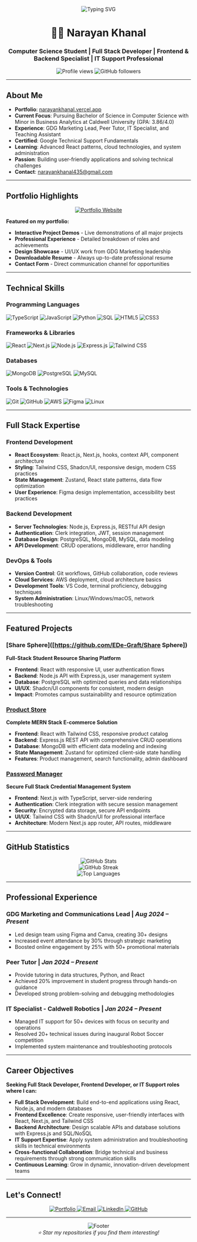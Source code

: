 <div align="center">
  <img src="https://readme-typing-svg.herokuapp.com?font=Fira+Code&pause=1000&color=2196F3&center=true&vCenter=true&width=435&lines=Hi+👋+I'm+Narayan+Khanal;Computer+Science+Student;Full+Stack+Developer;Frontend+%26+Backend+Specialist;IT+Support+Professional;Portfolio%3A+narayankhanal.vercel.app" alt="Typing SVG" />
</div>

<h1 align="center">👨‍💻 Narayan Khanal</h1>
<h3 align="center">Computer Science Student | Full Stack Developer | Frontend & Backend Specialist | IT Support Professional</h3>

<p align="center">
  <img src="https://komarev.com/ghpvc/?username=Nkhanal2002&label=Profile%20views&color=0e75b6&style=flat" alt="Profile views" />
  <img src="https://img.shields.io/github/followers/Nkhanal2002?label=Followers&style=social" alt="GitHub followers" />
</p>

---

## About Me

- **Portfolio**: [narayankhanal.vercel.app](https://narayankhanal.vercel.app)
- **Current Focus**: Pursuing Bachelor of Science in Computer Science with Minor in Business Analytics at Caldwell University (GPA: 3.86/4.0)
- **Experience**: GDG Marketing Lead, Peer Tutor, IT Specialist, and Teaching Assistant
- **Certified**: Google Technical Support Fundamentals
- **Learning**: Advanced React patterns, cloud technologies, and system administration
- **Passion**: Building user-friendly applications and solving technical challenges
- **Contact**: narayankhanal435@gmail.com

---

## Portfolio Highlights

<div align="center">
  <a href="https://narayankhanal.vercel.app">
    <img src="https://img.shields.io/badge/🚀_Visit_My_Portfolio-narayankhanal.vercel.app-FF5722?style=for-the-badge&logo=vercel&logoColor=white" alt="Portfolio Website" />
  </a>
</div>

**Featured on my portfolio:**
- **Interactive Project Demos** - Live demonstrations of all major projects
- **Professional Experience** - Detailed breakdown of roles and achievements  
- **Design Showcase** - UI/UX work from GDG Marketing leadership
- **Downloadable Resume** - Always up-to-date professional resume
- **Contact Form** - Direct communication channel for opportunities

---

## Technical Skills

### Programming Languages
<p align="left">
  <img src="https://img.shields.io/badge/TypeScript-007ACC?style=for-the-badge&logo=typescript&logoColor=white" alt="TypeScript" />
  <img src="https://img.shields.io/badge/JavaScript-F7DF1E?style=for-the-badge&logo=javascript&logoColor=black" alt="JavaScript" />
  <img src="https://img.shields.io/badge/Python-3776AB?style=for-the-badge&logo=python&logoColor=white" alt="Python" />
  <img src="https://img.shields.io/badge/SQL-4479A1?style=for-the-badge&logo=mysql&logoColor=white" alt="SQL" />
  <img src="https://img.shields.io/badge/HTML5-E34F26?style=for-the-badge&logo=html5&logoColor=white" alt="HTML5" />
  <img src="https://img.shields.io/badge/CSS3-1572B6?style=for-the-badge&logo=css3&logoColor=white" alt="CSS3" />
</p>

### Frameworks & Libraries
<p align="left">
  <img src="https://img.shields.io/badge/React-20232A?style=for-the-badge&logo=react&logoColor=61DAFB" alt="React" />
  <img src="https://img.shields.io/badge/Next.js-000000?style=for-the-badge&logo=nextdotjs&logoColor=white" alt="Next.js" />
  <img src="https://img.shields.io/badge/Node.js-43853D?style=for-the-badge&logo=node.js&logoColor=white" alt="Node.js" />
  <img src="https://img.shields.io/badge/Express.js-404D59?style=for-the-badge&logo=express&logoColor=white" alt="Express.js" />
  <img src="https://img.shields.io/badge/Tailwind_CSS-38B2AC?style=for-the-badge&logo=tailwind-css&logoColor=white" alt="Tailwind CSS" />
</p>

### Databases
<p align="left">
  <img src="https://img.shields.io/badge/MongoDB-4EA94B?style=for-the-badge&logo=mongodb&logoColor=white" alt="MongoDB" />
  <img src="https://img.shields.io/badge/PostgreSQL-316192?style=for-the-badge&logo=postgresql&logoColor=white" alt="PostgreSQL" />
  <img src="https://img.shields.io/badge/MySQL-00000F?style=for-the-badge&logo=mysql&logoColor=white" alt="MySQL" />
</p>

### Tools & Technologies
<p align="left">
  <img src="https://img.shields.io/badge/Git-F05032?style=for-the-badge&logo=git&logoColor=white" alt="Git" />
  <img src="https://img.shields.io/badge/GitHub-100000?style=for-the-badge&logo=github&logoColor=white" alt="GitHub" />
  <img src="https://img.shields.io/badge/AWS-232F3E?style=for-the-badge&logo=amazon-aws&logoColor=white" alt="AWS" />
  <img src="https://img.shields.io/badge/Figma-F24E1E?style=for-the-badge&logo=figma&logoColor=white" alt="Figma" />
  <img src="https://img.shields.io/badge/Linux-FCC624?style=for-the-badge&logo=linux&logoColor=black" alt="Linux" />
</p>

---

## Full Stack Expertise

### Frontend Development
- **React Ecosystem**: React.js, Next.js, hooks, context API, component architecture
- **Styling**: Tailwind CSS, Shadcn/UI, responsive design, modern CSS practices
- **State Management**: Zustand, React state patterns, data flow optimization
- **User Experience**: Figma design implementation, accessibility best practices

### Backend Development
- **Server Technologies**: Node.js, Express.js, RESTful API design
- **Authentication**: Clerk integration, JWT, session management
- **Database Design**: PostgreSQL, MongoDB, MySQL, data modeling
- **API Development**: CRUD operations, middleware, error handling

### DevOps & Tools
- **Version Control**: Git workflows, GitHub collaboration, code reviews
- **Cloud Services**: AWS deployment, cloud architecture basics
- **Development Tools**: VS Code, terminal proficiency, debugging techniques
- **System Administration**: Linux/Windows/macOS, network troubleshooting

---

## Featured Projects

### [Share Sphere]([https://github.com/EDe-Graft/Share Sphere])
**Full-Stack Student Resource Sharing Platform**
- **Frontend**: React with responsive UI, user authentication flows
- **Backend**: Node.js API with Express.js, user management system
- **Database**: PostgreSQL with optimized queries and data relationships
- **UI/UX**: Shadcn/UI components for consistent, modern design
- **Impact**: Promotes campus sustainability and resource optimization

### [Product Store](https://github.com/Nkhanal2002/product-store)
**Complete MERN Stack E-commerce Solution**
- **Frontend**: React with Tailwind CSS, responsive product catalog
- **Backend**: Express.js REST API with comprehensive CRUD operations
- **Database**: MongoDB with efficient data modeling and indexing
- **State Management**: Zustand for optimized client-side state handling
- **Features**: Product management, search functionality, admin dashboard

### [Password Manager](https://github.com/Nkhanal2002/password-manager)
**Secure Full Stack Credential Management System**
- **Frontend**: Next.js with TypeScript, server-side rendering
- **Authentication**: Clerk integration with secure session management
- **Security**: Encrypted data storage, secure API endpoints
- **UI/UX**: Tailwind CSS with Shadcn/UI for professional interface
- **Architecture**: Modern Next.js app router, API routes, middleware

---

## GitHub Statistics

<div align="center">
  <img src="https://github-readme-stats.vercel.app/api?username=Nkhanal2002&show_icons=true&theme=tokyonight&hide_border=true" alt="GitHub Stats" />
</div>

<div align="center">
  <img src="https://github-readme-streak-stats.herokuapp.com/?user=Nkhanal2002&theme=tokyonight&hide_border=true" alt="GitHub Streak" />
</div>

<div align="center">
  <img src="https://github-readme-stats.vercel.app/api/top-langs/?username=Nkhanal2002&layout=compact&theme=tokyonight&hide_border=true" alt="Top Languages" />
</div>

---

## Professional Experience

### **GDG Marketing and Communications Lead** | *Aug 2024 – Present*
- Led design team using Figma and Canva, creating 30+ designs
- Increased event attendance by 30% through strategic marketing
- Boosted online engagement by 25% with 50+ promotional materials

### **Peer Tutor** | *Jan 2024 – Present*
- Provide tutoring in data structures, Python, and React
- Achieved 20% improvement in student progress through hands-on guidance
- Developed strong problem-solving and debugging methodologies

### **IT Specialist - Caldwell Robotics** | *Jan 2024 – Present*
- Managed IT support for 50+ devices with focus on security and operations
- Resolved 20+ technical issues during inaugural Robot Soccer competition
- Implemented system maintenance and troubleshooting protocols

---

## Career Objectives

**Seeking Full Stack Developer, Frontend Developer, or IT Support roles where I can:**
- **Full Stack Development**: Build end-to-end applications using React, Node.js, and modern databases
- **Frontend Excellence**: Create responsive, user-friendly interfaces with React, Next.js, and Tailwind CSS
- **Backend Architecture**: Design scalable APIs and database solutions with Express.js and SQL/NoSQL
- **IT Support Expertise**: Apply system administration and troubleshooting skills in technical environments
- **Cross-functional Collaboration**: Bridge technical and business requirements through strong communication skills
- **Continuous Learning**: Grow in dynamic, innovation-driven development teams

---

## Let's Connect!

<p align="center">
  <a href="https://narayankhanal.vercel.app">
    <img src="https://img.shields.io/badge/Portfolio-FF5722?style=for-the-badge&logo=todoist&logoColor=white" alt="Portfolio" />
  </a>
  <a href="mailto:narayankhanal435@gmail.com">
    <img src="https://img.shields.io/badge/Email-D14836?style=for-the-badge&logo=gmail&logoColor=white" alt="Email" />
  </a>
  <a href="https://linkedin.com/in/narayankhanal">
    <img src="https://img.shields.io/badge/LinkedIn-0077B5?style=for-the-badge&logo=linkedin&logoColor=white" alt="LinkedIn" />
  </a>
  <a href="https://github.com/Nkhanal2002">
    <img src="https://img.shields.io/badge/GitHub-100000?style=for-the-badge&logo=github&logoColor=white" alt="GitHub" />
  </a>
</p>

---

<div align="center">
  <img src="https://capsule-render.vercel.app/api?type=waving&color=gradient&height=100&section=footer" alt="Footer" />
</div>

<div align="center">
  <i>⭐ Star my repositories if you find them interesting!</i>
</div>

